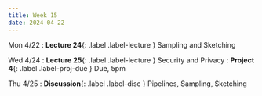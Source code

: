 ```yaml
---
title: Week 15
date: 2024-04-22
---
```


Mon 4/22
: **Lecture 24**{: .label .label-lecture } Sampling and Sketching

Wed 4/24
: **Lecture 25**{: .label .label-lecture } Security and Privacy
: **Project 4**{: .label .label-proj-due } Due, 5pm


Thu 4/25
: **Discussion**{: .label .label-disc } Pipelines, Sampling, Sketching

